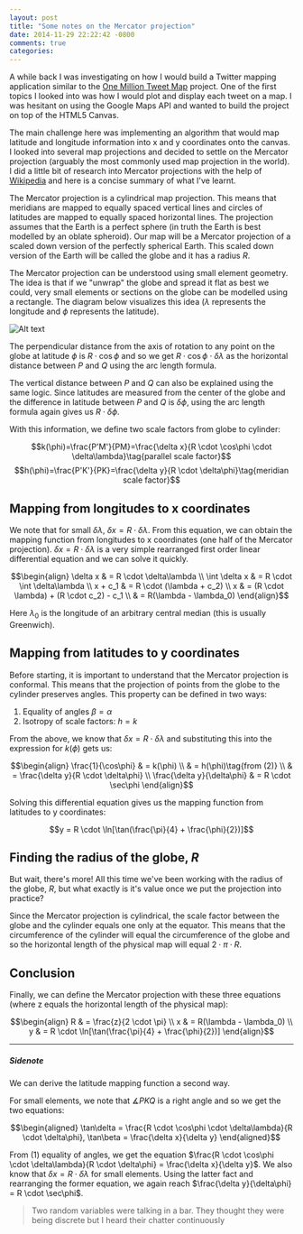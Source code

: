 ```yaml
---
layout: post
title: "Some notes on the Mercator projection"
date: 2014-11-29 22:22:42 -0800
comments: true
categories: 
---
```


A while back I was investigating on how I would build a Twitter mapping application similar to the [One Million Tweet Map](http://www.onemilliontweetmap.com/) project. One of the first topics I looked into was how I would plot and display each tweet on a map. I was hesitant on using the Google Maps API and wanted to build the project on top of the HTML5 Canvas.

The main challenge here was implementing an algorithm that would map latitude and longitude information into x and y coordinates onto the canvas. I looked into several map projections and decided to settle on the Mercator projection (arguably the most commonly used map projection in the world). I did a little bit of research into Mercator projections with the help of [Wikipedia](http://en.wikipedia.org/wiki/Mercator_projection) and here is a concise summary of what I've learnt.

The Mercator projection is a cylindrical map projection. This means that meridians are mapped to equally spaced vertical lines and circles of latitudes are mapped to equally spaced horizontal lines. The projection assumes that the Earth is a perfect sphere (in truth the Earth is best modelled by an oblate spheroid). Our map will be a Mercator projection of a scaled down version of the perfectly spherical Earth. This scaled down version of the Earth will be called the globe and it has a radius $R$.

The Mercator projection can be understood using small element geometry. The idea is that if we "unwrap" the globe and spread it flat as best we could, very small elements or sections on the globe can be modelled using a rectangle. The diagram below visualizes this idea ($\lambda$ represents the longitude and $\phi$ represents the latitude).

![Alt text](http://upload.wikimedia.org/wikipedia/commons/d/d0/CylProj_infinitesimals2.svg)

The perpendicular distance from the axis of rotation to any point on the globe at latitude $\phi$ is $R \cdot \cos\phi$ and so we get $R \cdot \cos\phi \cdot \delta\lambda$ as the horizontal distance between $P$ and $Q$ using the arc length formula.

The vertical distance between $P$ and $Q$ can also be explained using the same logic. Since latitudes are measured from the center of the globe and the difference in latitude between $P$ and $Q$ is $\delta\phi$, using the arc length formula again gives us $R \cdot \delta\phi$.

With this information, we define two scale factors from globe to cylinder:

$$k(\phi)=\frac{P'M'}{PM}=\frac{\delta x}{R \cdot \cos\phi \cdot \delta\lambda}\tag{parallel scale factor}$$
$$h(\phi)=\frac{P'K'}{PK}=\frac{\delta y}{R \cdot \delta\phi}\tag{meridian scale factor}$$

## Mapping from longitudes to x coordinates

We note that for small $\delta\lambda$, $\delta x = R \cdot \delta\lambda$. From this equation, we can obtain the mapping function from longitudes to x coordinates (one half of the Mercator projection). $\delta x = R \cdot \delta\lambda$ is a very simple rearranged first order linear differential equation and we can solve it quickly.

$$\begin{align}
\delta x & = R \cdot \delta\lambda \\
\int \delta x & = R \cdot \int \delta\lambda \\
x + c_1 & = R \cdot (\lambda + c_2) \\
x & = (R \cdot \lambda) + (R \cdot c_2) - c_1 \\
& = R(\lambda - \lambda_0)
\end{align}$$

Here $\lambda_0$ is the longitude of an arbitrary central median (this is usually Greenwich).

## Mapping from latitudes to y coordinates

Before starting, it is important to understand that the Mercator projection is conformal. This means that the projection of points from the globe to the cylinder preserves angles. This property can be defined in two ways:

1. Equality of angles $\beta = \alpha$
2. Isotropy of scale factors: $h = k$

From the above, we know that $\delta x = R \cdot \delta\lambda$ and substituting this into the expression for $k(\phi)$ gets us: 

$$\begin{align}
\frac{1}{\cos\phi} & = k(\phi) \\
& = h(\phi)\tag{from (2)} \\
& = \frac{\delta y}{R \cdot \delta\phi} \\
\frac{\delta y}{\delta\phi} & = R \cdot \sec\phi
\end{align}$$

Solving this differential equation gives us the mapping function from latitudes to y coordinates:

$$y = R \cdot \ln[\tan(\frac{\pi}{4} + \frac{\phi}{2})]$$

## Finding the radius of the globe, $R$

But wait, there's more! All this time we've been working with the radius of the globe, $R$, but what exactly is it's value once we put the projection into practice?

Since the Mercator projection is cylindrical, the scale factor between the globe and the cylinder equals one only at the equator. This means that the circumference of the cylinder will equal the circumference of the globe and so the horizontal length of the physical map will equal $2 \cdot \pi \cdot R$.

## Conclusion

Finally, we can define the Mercator projection with these three equations (where z equals the horizontal length of the physical map):

$$\begin{align}
R & = \frac{z}{2 \cdot \pi} \\
x & = R(\lambda - \lambda_0) \\
y & = R \cdot \ln[\tan(\frac{\pi}{4} + \frac{\phi}{2})]
\end{align}$$

---

##### Sidenote

We can derive the latitude mapping function a second way.

For small elements, we note that $\measuredangle PKQ$ is a right angle and so we get the two equations:

$$\begin{aligned}
\tan\delta = \frac{R \cdot \cos\phi \cdot \delta\lambda}{R \cdot \delta\phi}, \tan\beta = \frac{\delta x}{\delta y}
\end{aligned}$$

From $(1)$ equality of angles, we get the equation $\frac{R \cdot \cos\phi \cdot \delta\lambda}{R \cdot \delta\phi} = \frac{\delta x}{\delta y}$. We also know that $\delta x = R \cdot \delta\lambda$ for small elements. Using the latter fact and rearranging the former equation, we again reach $\frac{\delta y}{\delta\phi} = R \cdot \sec\phi$.

> Two random variables were talking in a bar. They thought they were being discrete but I heard their chatter continuously
